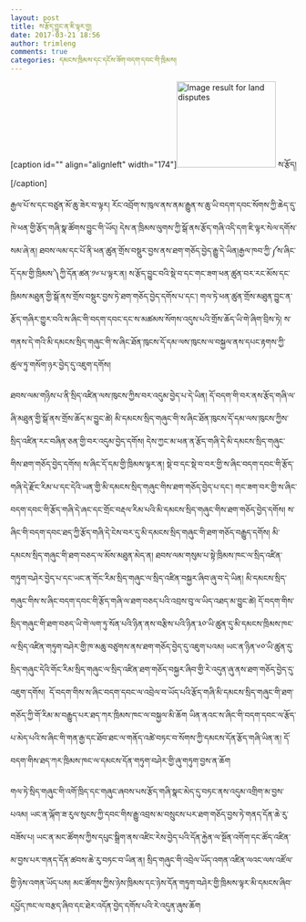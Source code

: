 ```yaml
---
layout: post
title: ས་རྩོད་བྱུང་ན་ཇི་ལྟར་བྱ།
date: 2017-03-21 18:56
author: trimleng
comments: true
categories: དམངས་ཁྲིམས་དང་དངོས་ཟོག་བདག་དབང་གི་ཁྲིམས།
---
```

[caption id="" align="alignleft" width="174"]<img class="" src="http://mobilelandsurveying.com/wp-content/uploads/2012/09/land-disputes.jpg" alt="Image result for land disputes" width="174" height="151" /> ས་རྩོད།[/caption]

རྒྱལ་པོ་ས་དང་བཙུན་མོ་ཆུ་ཟེར་བ་ལྟར། རོང་འབྲོག་ས་ཁུལ་ནས་ནམ་རྒྱུན་ས་ཆུ་ཡི་བདག་དབང་སོགས་ཀྱི་ཆེད་དུ་ཁེ་ཕན་གྱི་རྩོད་གཞི་སྣ་ཚོགས་བྱུང་གི་ཡོད། དེས་ན་ཁྲིམས་ལུགས་ཀྱི་སྒོ་ནས་རྩོད་གཞི་འདི་དག་ཇི་ལྟར་སེལ་དགོས་སམ་ཞེ་ན། ཐབས་ལམ་དང་པོ་ནི་ཕན་ཚུན་གྲོས་བསྡུར་བྱས་ནས་ཐག་གཅོད་བྱེད་རྒྱུ་དེ་ཡིན།<!--more-->རྒྱལ་ཁབ་ཀྱི་༼ས་ཞིང་དོ་དམ་གྱི་ཁྲིམས་༽ཀྱི་དོན་ཚན་༡༦་པ་ལྟར་ན། ས་རྩོད་བྱུང་བའི་སྡེ་བ་དང་གང་ཟག་ཕན་ཚུན་བར་རང་མོས་དང་ཁྲིམས་མཐུན་གྱི་སྒོ་ནས་གྲོས་བསྡུར་བྱས་ཏེ་ཐག་གཅོད་བྱེད་དགོས་པ་དང་། གལ་ཏེ་ཕན་ཚུན་གྲོས་མཐུན་བྱུང་ན་རྩོད་གཞིར་གྱུར་བའི་ས་ཞིང་གི་བདག་དབང་དང་ས་མཚམས་སོགས་འདུས་པའི་གྲོས་ཆོད་ཡི་གེ་ཞིག་བྲིས་ཏེ། ས་གནས་དེ་གའི་མི་དམངས་སྲིད་གཞུང་གི་ས་ཞིང་ཐོན་ཁུངས་དོ་དམ་ལས་ཁུངས་ལ་བསྐྱལ་ནས་དཔང་རྟགས་ཀྱི་ཚུལ་ཏུ་གསོག་ཉར་བྱེད་དུ་འཇུག་དགོས།

ཐབས་ལམ་གཉིས་པ་ནི་སྲིད་འཛིན་ལས་ཁུངས་ཀྱིས་བར་འདུམ་བྱེད་པ་དེ་ཡིན། དོ་བདག་གི་བར་ནས་རྩོད་གཞི་ལ་ཞི་མཐུན་གྱི་སྒོ་ནས་གྲོས་ཆོད་མ་བྱུང་ཚེ། མི་དམངས་སྲིད་གཞུང་གི་ས་ཞིང་ཐོན་ཁུངས་དོ་དམ་ལས་ཁུངས་ཀྱིས་སྲིད་འཛིན་རང་བཞིན་ཅན་གྱི་བར་འདུམ་བྱེད་དགོས། དེས་ཀྱང་མ་ཕན་ན་རྩོད་གཞི་དེ་མི་དམངས་སྲིད་གཞུང་གིས་ཐག་གཅོད་བྱེད་དགོས། ས་ཞིང་དོ་དམ་གྱི་ཁྲིམས་ལྟར་ན། <span style="font-weight: 400;">སྡེ་བ་དང་སྡེ་བ་བར་གྱི་ས་ཞིང་བདག་དབང་གི་རྩོད་གཞི་དེ་རྫོང་རིམ་པ་དང་དེའི་ཡན་གྱི་མི་དམངས་སྲིད་གཞུང་གིས་ཐག་གཅོད་བྱེད་པ་དང་། གང་ཟག་བར་གྱི་ས་ཞིང་བདག་དབང་གི་རྩོད་གཞི་དེ་ཞང་དང་གྲོང་བརྡལ་རིམ་པའི་མི་དམངས་སྲིད་གཞུང་གིས་ཐག་གཅོད་བྱེད་དགོས། ས་ཞིང་གི་བདག་དབང་ཐད་ཀྱི་རྩོད་གཞི་དེ་ངེས་བར་དུ་མི་དམངས་སྲིད་གཞུང་གི་ཐག་གཅོད་བརྒྱུད་དགོས། མི་དམངས་སྲིད་གཞུང་གི་ཐག་བཅད་ལ་མོས་མཐུན་མེད་ན། ཐབས་ལམ་གསུམ་པ་སྟེ་ཁྲིམས་ཁང་ལ་སྲིད་འཛིན་གཏུག་བཤེར་བྱེད་པ་དང་ཡང་ན་གོང་རིམ་སྲིད་གཞུང་ལ་སྲིད་འཛིན་བསྐྱར་ཞིབ་ཞུ་བ་དེ་ཡིན། མི་དམངས་སྲིད་གཞུང་གིས་ས་ཞིང་བདག་དབང་གི་རྩོད་གཞི་ལ་ཐག་བཅད་པའི་འབྲས་བུ་ལ་ཡིད་འཐད་མ་བྱུང་ཚེ། དོ་བདག་གིས་སྲིད་གཞུང་གི་ཐག་བཅད་ཡི་གེ་ལག་ཏུ་སོན་པའི་ཉིན་ནས་བརྩིས་པའི་ཉིན་༣༠་ཡི་ཚུན་དུ་མི་དམངས་ཁྲིམས་ཁང་ལ་སྲིད་འཛིན་གཏུག་བཤེར་གྱི་ཁ་མཆུ་བཙུགས་ནས་ཐག་གཅོད་བྱེད་དུ་འཇུག་པའམ། ཡང་ན་ཉིན་༦༠་ཡི་ཚུན་དུ་སྲིད་གཞུང་དེའི་གོང་རིམ་སྲིད་གཞུང་ལ་སྲིད་འཛིན་ཐག་གཅོད་བསྐྱར་ཞིབ་གྱི་རེ་འདུན་ཞུ་ནས་ཐག་གཅོད་བྱེད་དུ་འཇུག་དགོས།  དོ་བདག་གིས་ས་ཞིང་བདག་དབང་ལ་འབྲེལ་བ་ཡོད་པའི་རྩོད་གཞི་མི་དམངས་སྲིད་གཞུང་གི་ཐག་གཅོད་ཀྱི་གོ་རིམ་མ་བརྒྱུད་པར་ཐད་ཀར་ཁྲིམས་ཁང་ལ་བསྐྱལ་མི་ཆོག ཡིན་ནའང་ས་ཞིང་གི་བདག་དབང་ལ་རྩོད་པ་མེད་པའི་ས་ཞིང་གི་གན་རྒྱ་དང་ཐོབ་ཐང་ལ་གནོད་འཚེ་བཏང་བ་སོགས་ཀྱི་དམངས་དོན་རྩོད་གཞི་ཡིན་ན། དོ་བདག་གིས་ཐད་ཀར་ཁྲིམས་ཁང་ལ་དམངས་དོན་གཏུག་བཤེར་གྱི་ཞུ་གཏུག་བྱས་ན་ཆོག</span>

<span style="font-weight: 400;">གལ་ཏེ་སྲིད་གཞུང་གི་འགོ་ཁྲིད་དང་གཞུང་ཞབས་པས་རྩོད་གཞི་སྣང་མེད་དུ་བཏང་ནས་འདུམ་འགྲིག་མ་བྱས་པའམ། ཡང་ན་ལྐོག་ཟ་རུལ་སུངས་ཀྱི་དབང་གིས་རྒྱུ་འབྲས་མ་བསྲུངས་པར་ཐག་གཅོད་བྱས་ཏེ་གནད་དོན་ཆེ་རུ་བཟོས་པ། ཡང་ན་མང་ཚོགས་ཀྱིས་དཔུང་སྒྲིག་ནས་འཛིང་རེས་བྱེད་པའི་དོན་རྐྱེན་ལ་སྔོན་འགོག་དང་ཚོད་འཛིན་མ་བྱས་པར་གནད་དོན་ཚབས་ཆེ་རུ་བཏང་བ་ཡིན་ན། སྲིད་གཞུང་གི་འབྲེལ་ཡོད་འགན་འཛིན་ལའང་ལས་འཛོལ་གྱི་ཉེས་འགན་ཡོད་པས། མང་ཚོགས་ཀྱིས་ཉེས་ཁྲིམས་དང་ཉེས་དོན་གཏུག་བཤེར་གྱི་ཁྲིམས་ལྟར་མི་དམངས་ཞིབ་དཔྱོད་ཁང་ལ་བརྩད་ཞིབ་དང་ཐེར་འདོན་བྱེད་དགོས་པའི་རེ་འདུན་ཞུས་ཆོག</span>
